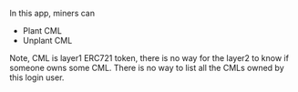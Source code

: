 In this app, miners can 

* Plant CML
* Unplant CML

Note, CML is layer1 ERC721 token, there is no way for the layer2 to know if someone owns some CML. There is no way to list all the CMLs owned by this login user.
